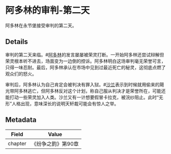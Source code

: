 # 阿多林的审判-第二天
阿多林在永节堡接受审判的第二天。

## Details
审判的第二天来临。#[阿多林](characters/adolin)的发言屡屡被荣灵打断。一开始阿多林还尝试辩解但荣灵根本听不进去，场面变为一边倒的控诉。阿多林明白这场审判毫无荣誉可言，只得一味忍耐。最后，阿多林承认在市场中见到过最近死亡的秘灵，这彻底点燃了观众们的怒火。

审判后，阿多林认为自己肯定会被判决有罪入狱。#[沙兰](characters/shallan)表示到时候就用偷来的飓光带阿多林逃亡，但阿多林反对这个计划，称自己服从判决才是荣誉所在，可能还能打动一些荣灵加入人类。沙兰又有一计想要假冒卡拉克，被浣纱阻止。此时“无形”人格出现，意味深长的说明天轩裁可能会有惊人之举。

## Metadata
| Field | Value |
| ----- | ----- |
| chapter | 《纷争之韵》第90章 |
